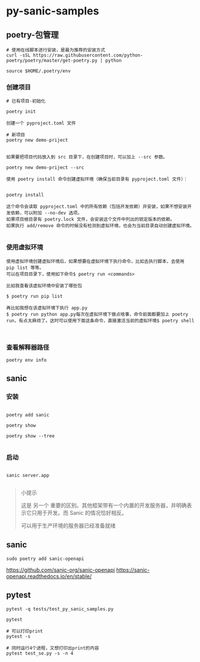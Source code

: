 # py-sanic-samples


## poetry-包管理


```
# 使用在线脚本进行安装，是最为推荐的安装方式
curl -sSL https://raw.githubusercontent.com/python-poetry/poetry/master/get-poetry.py | python

source $HOME/.poetry/env

```

### 创建项目

```
# 已有项目-初始化

poetry init

创建一个 pyproject.toml 文件

# 新项目
poetry new demo-priject


如果要把项目代码放入到 src 目录下，在创建项目时，可以加上 --src 参数。

poetry new demo-priject --src 

使用 poetry install 命令创建虚拟环境（确保当前目录有 pyproject.toml 文件）：


poetry install

这个命令会读取 pyproject.toml 中的所有依赖（包括开发依赖）并安装，如果不想安装开发依赖，可以附加 --no-dev 选项。
如果项目根目录有 poetry.lock 文件，会安装这个文件中列出的锁定版本的依赖。
如果执行 add/remove 命令的时候没有检测到虚拟环境，也会为当前目录自动创建虚拟环境。


```


### 使用虚拟环境

```
使用虚拟环境创建虚拟环境后，如果想要在虚拟环境下执行命令，比如去执行脚本，去使用 pip list 等等。
可以在项目目录下，使用如下命令$ poetry run <commands>

比如我查看该虚拟环境中安装了哪些包

$ poetry run pip list

再比如我想在该虚拟环境下执行 app.py
$ poetry run python app.py每次在虚拟环境下做点啥事，命令前面都要加上 poetry run，有点太麻烦了。这时可以使用下面这条命令，直接激活当前的虚拟环境$ poetry shell



```


### 查看解释器路径
```shell
poetry env info

```

## sanic

### 安装
```shell

poetry add sanic

poetry show

poetry show --tree  


```


### 启动

```shell

sanic server.app


```

> 小提示
> 
> 这是 另一个 重要的区别。其他框架带有一个内置的开发服务器，并明确表示它只用于开发。而 Sanic 的情况恰好相反。
> 
> 可以用于生产环境的服务器已经准备就绪
> 





## sanic

```
sudo poetry add sanic-openapi
```

https://github.com/sanic-org/sanic-openapi
https://sanic-openapi.readthedocs.io/en/stable/

## pytest

```
pytest -q tests/test_py_sanic_samples.py
```

```
pytest

# 可以打印print
pytest -s 

# 同时运行4个进程，又想打印出print的内容
pytest test_se.py -s -n 4
```